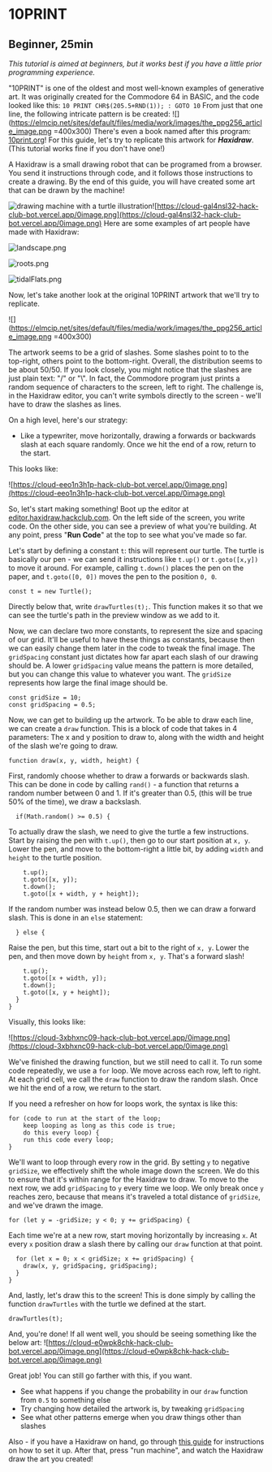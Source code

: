 # 10PRINT
## Beginner, 25min

*This tutorial is aimed at beginners, but it works best if you have a little prior programming experience.*

"10PRINT" is one of the oldest and most well-known examples of generative art. It was originally created for the Commodore 64 in BASIC, and the code looked like this:
`10 PRINT CHR$(205.5+RND(1)); : GOTO 10`
From just that one line, the following intricate pattern is be created:
![](https://elmcip.net/sites/default/files/media/work/images/the_ppg256_article_image.png =400x300)
There's even a book named after this program: [10print.org](https://10print.org/)! For this guide, let's try to replicate this artwork for ***Haxidraw***. (This tutorial works fine if you don't have one!)

A Haxidraw is a small drawing robot that can be programed from a browser. You send it instructions through code, and it follows those instructions to create a drawing. By the end of this guide, you will have created some art that can be drawn by the machine!

![drawing machine with a turtle illustration](https://haxidraw.hackclub.com/_next/image?url=%2F_next%2Fstatic%2Fmedia%2Fdrawing-machine.726ff526.png&w=3840&q=75)![https://cloud-gal4nsl32-hack-club-bot.vercel.app/0image.png](https://cloud-gal4nsl32-hack-club-bot.vercel.app/0image.png)
Here are some examples of art people have made with Haxidraw:


![landscape.png](https://github.com/hackclub/haxidraw/blob/main/art/landscape-henry/snapshots/landscape.png?raw=true)

![roots.png](https://github.com/hackclub/haxidraw/blob/main/art/roots-kai/snapshots/roots.png?raw=true)

![tidalFlats.png](https://github.com/hackclub/haxidraw/blob/main/art/tidal-flats-leo/snapshots/tidalFlats.png?raw=true)

Now, let's take another look at the original 10PRINT artwork that we'll try to replicate.

![](https://elmcip.net/sites/default/files/media/work/images/the_ppg256_article_image.png =400x300)

The artwork seems to be a grid of slashes. Some slashes point to to the top-right, others point to the bottom-right. Overall, the distribution seems to be about 50/50. If you look closely, you might notice that the slashes are just plain text: "/" or "\\". In fact, the Commodore program just prints a random sequence of characters to the screen, left to right. The challenge is, in the Haxidraw editor, you can't write symbols directly to the screen - we'll have to draw the slashes as lines.

On a high level, here's our strategy:
- Like a typewriter, move horizontally, drawing a forwards or backwards slash at each square randomly. Once we hit the end of a row, return to the start.

This looks like:

![https://cloud-eeo1n3h1p-hack-club-bot.vercel.app/0image.png](https://cloud-eeo1n3h1p-hack-club-bot.vercel.app/0image.png)

So, let's start making something! Boot up the editor at [editor.haxidraw.hackclub.com](https://editor.haxidraw.hackclub.com/). On the left side of the screen, you write code. On the other side, you can see a preview of what you're building. At any point, press "**Run Code**" at the top to see what you've made so far.

Let's start by defining a constant `t`: this will represent our turtle. The turtle is basically our pen - we can send it instructions like `t.up()` or `t.goto([x,y])` to move it around. For example, calling `t.down()` places the pen on the paper, and `t.goto([0, 0])` moves the pen to the position `0, 0`.
```
const t = new Turtle();
```
Directly below that, write `drawTurtles(t);`. This function makes it so that we can see the turtle's path in the preview window as we add to it.

Now, we can declare two more constants, to represent the size and spacing of our grid. It'll be useful to have these things as constants, because then we can easily change them later in the code to tweak the final image. The `gridSpacing` constant just dictates how far apart each slash of our drawing should be. A lower `gridSpacing` value means the pattern is more detailed, but you can change this value to whatever you want. The `gridSize` represents how large the final image should be.
```
const gridSize = 10;
const gridSpacing = 0.5;
```
Now, we can get to building up the artwork. To be able to draw each line, we can create a `draw` function. This is a block of code that takes in 4 parameters: The x and y position to draw to, along with the width and height of the slash we're going to draw. 
```
function draw(x, y, width, height) {
```
First, randomly choose whether to draw a forwards or backwards slash. This can be done in code by calling `rand()` - a function that returns a random number between 0 and 1. If it's greater than 0.5, (this will be true 50% of the time), we draw a backslash.
```
  if(Math.random() >= 0.5) {
```
To actually draw the slash, we need to give the turtle a few instructions. Start by raising the pen with `t.up()`, then go to our start position at `x, y`. Lower the pen, and move to the bottom-right a little bit, by adding `width` and `height` to the turtle position.
```
    t.up();
    t.goto([x, y]);
    t.down();
    t.goto([x + width, y + height]);    
```
If the random number was instead below 0.5, then we can draw a forward slash. This is done in an `else` statement:
```
  } else {
```
Raise the pen, but this time, start out a bit to the right of `x, y`. Lower the pen, and then move down by `height` from `x, y`. That's a forward slash!
```
    t.up();
    t.goto([x + width, y]);
    t.down();
    t.goto([x, y + height]);
  }
}
```
Visually, this looks like:

![https://cloud-3xbhxnc09-hack-club-bot.vercel.app/0image.png](https://cloud-3xbhxnc09-hack-club-bot.vercel.app/0image.png)

We've finished the drawing function, but we still need to call it. To run some code repeatedly, we use a `for` loop. We move across each row, left to right. At each grid cell, we call the `draw` function to draw the random slash. Once we hit the end of a row, we return to the start.

If you need a refresher on how for loops work, the syntax is like this:

```
for (code to run at the start of the loop;
	keep looping as long as this code is true;
	do this every loop) {
	run this code every loop;
}
```

We'll want to loop through every row in the grid. By setting `y` to negative `gridSize`, we effectively shift the whole image down the screen. We do this to ensure that it's within range for the Haxidraw to draw. To move to the next row, we add `gridSpacing` to `y` every time we loop. We only break once `y` reaches zero, because that means it's traveled a total distance of `gridSize`, and we've drawn the image.
```
for (let y = -gridSize; y < 0; y += gridSpacing) {
```
Each time we're at a new row, start moving horizontally by increasing `x`. At every `x` position draw a slash there by calling our `draw` function at that point.
```
  for (let x = 0; x < gridSize; x += gridSpacing) {
    draw(x, y, gridSpacing, gridSpacing);    
  }
}
```
And, lastly, let's draw this to the screen! This is done simply by calling the function `drawTurtles` with the turtle we defined at the start.

`drawTurtles(t);`

And, you're done! If all went well, you should be seeing something like the below art:
![https://cloud-e0wpk8chk-hack-club-bot.vercel.app/0image.png](https://cloud-e0wpk8chk-hack-club-bot.vercel.app/0image.png)

Great job! You can still go farther with this, if you want. 
- See what happens if you change the probability in our `draw` function from `0.5` to something else
- Try changing how detailed the artwork is, by tweaking `gridSpacing`
- See what other patterns emerge when you draw things other than slashes
 
Also - if you have a Haxidraw on hand, go through [this guide](https://haxidraw.hackclub.com/) for instructions on how to set it up. After that, press "run machine", and watch the Haxidraw draw the art you created!
